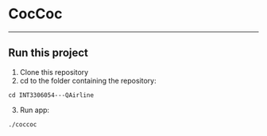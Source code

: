 # CocCoc
---
## Run this project
1. Clone this repository
2. cd to the folder containing the repository:
```
cd INT3306054---QAirline
```
3. Run app:
```
./coccoc
```
